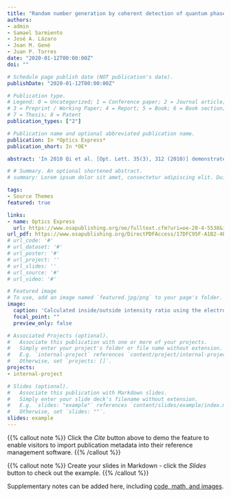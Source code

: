 ```yaml
---
title: "Random number generation by coherent detection of quantum phase noise"
authors:
- admin
- Samael Sarmiento
- José A. Lázaro
- Joan M. Gené
- Juan P. Torres
date: "2020-01-12T00:00:00Z"
doi: ""

# Schedule page publish date (NOT publication's date).
publishDate: "2020-01-12T00:00:00Z"

# Publication type.
# Legend: 0 = Uncategorized; 1 = Conference paper; 2 = Journal article;
# 3 = Preprint / Working Paper; 4 = Report; 5 = Book; 6 = Book section;
# 7 = Thesis; 8 = Patent
publication_types: ["2"]

# Publication name and optional abbreviated publication name.
publication: In *Optics Express*
publication_short: In *OE*

abstract: 'In 2010 Qi et al. [Opt. Lett. 35(3), 312 (2010)] demonstrated a random number generator based on the drift of the phase of a laser due to spontaneous emission, The out-of-the-lab implementation of this scheme presents two main drawbacks: it requires a long and highly unbalanced interferometer to generate a random phase with uniform probability distribution, or alternatively, a shorter and slightly unbalanced interferometer that notwithstanding requires active stabilization and does not generate a uniform probability distribution without randomness extraction. Here we demonstrate that making use of the random nature of the phase difference between two independent laser sources and two coherent detectors we can overcome these limitations. The two main advantages of the system demonstrated are: i) it generates a probability distribution of quantum origin which is intrinsically uniform and thus in principle needs no randomness extraction for obtaining a uniform distribution, and ii) the phase is measured with telecom equipment routinely used for high capacity coherent optical communications. The speed of random bit generation is determined by the photodetector bandwidth and the linewidth of the lasers. As a by-product of our method, we have obtained images of how phase noise develops with time in a laser. This provides a highly visual alternative way of measuring the coherence time of a laser.'

# # Summary. An optional shortened abstract.
# summary: Lorem ipsum dolor sit amet, consectetur adipiscing elit. Duis posuere tellus ac convallis placerat. Proin tincidunt magna sed ex sollicitudin condimentum.

tags:
- Source Themes
featured: true

links:
- name: Optics Express
  url: https://www.osapublishing.org/oe/fulltext.cfm?uri=oe-28-4-5538&id=427471
url_pdf: https://www.osapublishing.org/DirectPDFAccess/17DFC95F-A1B2-4E86-89F2C459D46F565E_427471/oe-28-4-5538.pdf?da=1&id=427471&seq=0&mobile=no
# url_code: '#'
# url_dataset: '#'
# url_poster: '#'
# url_project: ''
# url_slides: ''
# url_source: '#'
# url_video: '#'

# Featured image
# To use, add an image named `featured.jpg/png` to your page's folder. 
image:
  caption: 'Calculated inside/outside intensity ratio using the electromagnetic propagation of the mode.'
  focal_point: ""
  preview_only: false

# Associated Projects (optional).
#   Associate this publication with one or more of your projects.
#   Simply enter your project's folder or file name without extension.
#   E.g. `internal-project` references `content/project/internal-project/index.md`.
#   Otherwise, set `projects: []`.
projects:
- internal-project

# Slides (optional).
#   Associate this publication with Markdown slides.
#   Simply enter your slide deck's filename without extension.
#   E.g. `slides: "example"` references `content/slides/example/index.md`.
#   Otherwise, set `slides: ""`.
slides: example
---
```


{{% callout note %}}
Click the *Cite* button above to demo the feature to enable visitors to import publication metadata into their reference management software.
{{% /callout %}}

{{% callout note %}}
Create your slides in Markdown - click the *Slides* button to check out the example.
{{% /callout %}}

Supplementary notes can be added here, including [code, math, and images](https://wowchemy.com/docs/writing-markdown-latex/).
